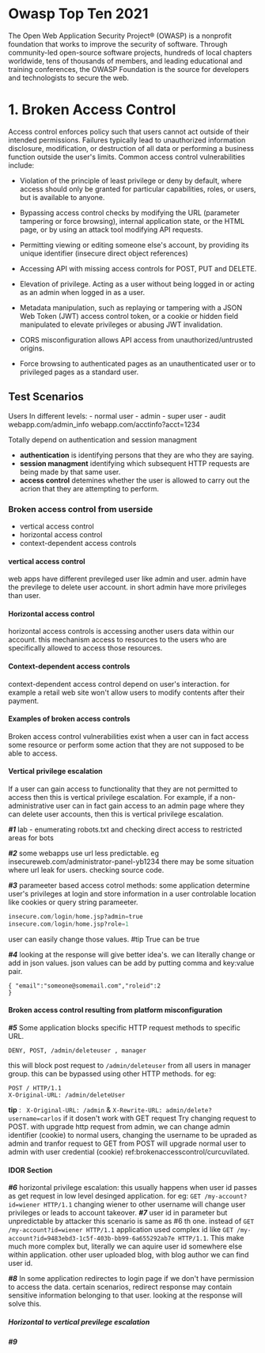 
# Owasp Top Ten 2021

The Open Web Application Security Project® (OWASP) is a nonprofit foundation that works to improve the security of software. Through community-led open-source software projects, hundreds of local chapters worldwide, tens of thousands of members, and leading educational and training conferences, the OWASP Foundation is the source for developers and technologists to secure the web.

# 1. Broken Access Control

Access control enforces policy such that users cannot act outside of their intended permissions. Failures typically lead to unauthorized information disclosure, modification, or destruction of all data or performing a business function outside the user's limits. Common access control vulnerabilities include:

-   Violation of the principle of least privilege or deny by default, where access should only be granted for particular capabilities, roles, or users, but is available to anyone.
    
-   Bypassing access control checks by modifying the URL (parameter tampering or force browsing), internal application state, or the HTML page, or by using an attack tool modifying API requests.
    
-   Permitting viewing or editing someone else's account, by providing its unique identifier (insecure direct object references)
    
-   Accessing API with missing access controls for POST, PUT and DELETE.
    
-   Elevation of privilege. Acting as a user without being logged in or acting as an admin when logged in as a user.
    
-   Metadata manipulation, such as replaying or tampering with a JSON Web Token (JWT) access control token, or a cookie or hidden field manipulated to elevate privileges or abusing JWT invalidation.
    
-   CORS misconfiguration allows API access from unauthorized/untrusted origins.
    
-   Force browsing to authenticated pages as an unauthenticated user or to privileged pages as a standard user.


## Test Scenarios
Users In different levels:
	- normal user
	- admin
	- super user
	- audit
webapp.com/admin_info
webapp.com/acctinfo?acct=1234

 Totally depend on authentication and session managment
 - **authentication** is identifying persons that they are who they are saying.
 - **session managment** identifying which subsequent HTTP requests are being made by that same user.
 - **access control** detemines whether the user is allowed to carry out the acrion that they are attempting to perform.

### Broken access control from userside
- vertical access control 
- horizontal access control
- context-dependent access controls

#### vertical access control
web apps  have different previleged user like admin and user. admin have the previlege to delete user account. in short admin have more privileges than user. 

#### Horizontal access control
horizontal access controls is accessing another users data within our account. this mechanism access to resources to the users who are specifically allowed to access those resources.

#### Context-dependent access controls
context-dependent access control depend on user's interaction. for example a retail web site won't  allow users to modify contents after their payment.

#### Examples of broken access controls

Broken access control vulnerabilities exist when a user can in fact access some resource or perform some action that they are not supposed to be able to access.

#### Vertical privilege escalation

If a user can gain access to functionality that they are not permitted to access then this is vertical privilege escalation. For example, if a non-administrative user can in fact gain access to an admin page where they can delete user accounts, then this is vertical privilege escalation.


***#1*** lab - enumerating robots.txt and checking direct access to restricted areas for bots

***#2*** some webapps use url less predictable. eg insecureweb.com/administrator-panel-yb1234
there may be some situation where url leak for users.
checking source code.

***#3*** parameeter based access cotrol methods: some application determine user's privileges at login and store information in a user controlable location like cookies or query string parameeter. 
```python
insecure.com/login/home.jsp?admin=true
insecure.com/login/home.jsp?role=1
```
user can easily change those values. #tip True can be true

***#4*** looking at the response will give better idea's. we can literally change or add in json values. json values can be add by putting comma and key:value pair.
```
{ "email":"someone@somemail.com","roleid":2
}
```
#### Broken access control resulting from platform misconfiguration
***#5*** Some application blocks specific HTTP request methods to specific URL.
```
DENY, POST, /admin/deleteuser , manager
```
this will block post request to `/admin/deleteuser` from all users in manager group.
this can be bypassed using other HTTP methods.
for eg:
```http
POST / HTTP/1.1  
X-Original-URL: /admin/deleteUser
```
**tip** : ` X-Original-URL: /admin` & `X-Rewrite-URL: admin/delete?username=carlos`  if it dosen't work with GET request Try changing request to POST.
with upgrade http request from admin, we can change admin identifier (cookie) to normal users, changing the username to be upraded as admin and tranfor request to GET from POST will upgrade normal user to admin with user credential (cookie) ref:brokenaccesscontrol/curcuvilated.

#### IDOR Section
***#6*** horizontal privilege escalation: this usually happens when user id passes as get request in low level desinged application.
for eg: `GET /my-account?id=wiener HTTP/1.1` changing wiener to other username will change user privileges or leads to account takeover.
***#7*** user id in parameter but unpredictable by attacker
this scenario is same as #6 th one. instead of `GET /my-account?id=wiener HTTP/1.1` application used complex id like `GET /my-account?id=9483ebd3-1c5f-403b-bb99-6a655292ab7e HTTP/1.1`. This make much more complex but, literally we can aquire user id somewhere else within application. other user uploaded blog, with blog author we can find user id.

***#8*** In some application redirectes to login page if we don't have permission to access the data. certain scenarios, redirect response may contain sensitive information belonging to that user.
looking at the response will solve this.

##### Horizontal to vertical previlege escalation
***#9*** 